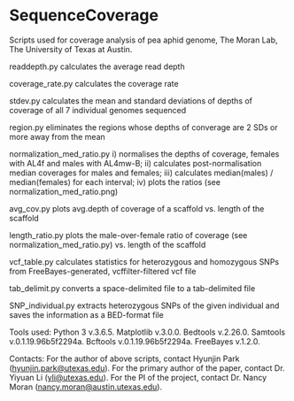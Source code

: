 # SequenceCoverage
Scripts used for coverage analysis of pea aphid genome, The Moran Lab, The University of Texas at Austin.

readdepth.py    calculates the average read depth

coverage_rate.py    calculates the coverage rate

stdev.py    calculates the mean and standard deviations of depths of coverage of all 7 individual genomes sequenced

region.py    eliminates the regions whose depths of converage are 2 SDs or more away from the mean

normalization_med_ratio.py    i) normalises the depths of coverage, females with AL4f and males with AL4mw-B; ii) calculates post-normalisation median coverages for males and females; iii) calculates median(males) / median(females) for each interval; iv) plots the ratios (see normalization_med_ratio.png)

avg_cov.py    plots avg.depth of coverage of a scaffold vs. length of the scaffold

length_ratio.py    plots the male-over-female ratio of coverage (see normalization_med_ratio.py) vs. length of the scaffold

vcf_table.py    calculates statistics for heterozygous and homozygous SNPs from FreeBayes-generated, vcffilter-filtered vcf file

tab_delimit.py    converts a space-delimited file to a tab-delimited file

SNP_individual.py    extracts heterozygous SNPs of the given individual and saves the information as a BED-format file

Tools used:
Python 3 v.3.6.5.
Matplotlib v.3.0.0.
Bedtools v.2.26.0.
Samtools v.0.1.19.96b5f2294a.
Bcftools v.0.1.19.96b5f2294a.
FreeBayes v.1.2.0.

Contacts: 
For the author of above scripts, contact Hyunjin Park (hyunjin.park@utexas.edu).
For the primary author of the paper, contact Dr. Yiyuan Li (yli@utexas.edu).
For the PI of the project, contact Dr. Nancy Moran (nancy.moran@austin.utexas.edu).
